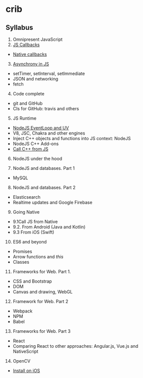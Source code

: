 # crib

## Syllabus
1. Omnipresent JavaScript
2. [JS Callbacks](https://github.com/olegkleiman/crib/blob/master/session2/readme.md)
  * [Native callbacks](https://github.com/olegkleiman/crib/blob/master/session2/nativeCallbacks/readme.md)
3. [Asynchrony in JS](https://github.com/olegkleiman/crib/blob/master/session3/readme.md)
  * setTimer, setInterval, setImmediate
  * JSON and networking
  * fetch
4. Code complete
  + git and GitHub
  + CIs for GitHub: travis and others
5. JS Runtime
  + [NodeJS EventLoop and UV](https://github.com/olegkleiman/crib/blob/master/session5/eventLoop/readme.md)
  + V8, JSC, Chakra and other engines
  + Inject C++ objects and functions into JS context: NodeJS
  + NodeJS C++ Add-ons
  + [Call C++ from JS](https://github.com/olegkleiman/crib/blob/master/session5/cpp/readme.md)
6. NodeJS under the hood

7. NodeJS and databases. Part 1
  + MySQL
8. NodeJS and databases. Part 2
  + Elasticsearch
  + Realtime updates and Google Firebase
9. Going Native
  + 9.1Call JS from Native
  + 9.2. From Android (Java and Kotlin)
  + 9.3 From iOS (Swift)
10. ES6 and beyond
  + Promises
  + Arrow functions and <i>this</i>
  + Classes
11. Frameworks for Web. Part 1.
  + CSS and Bootstrap
  + DOM
  + Canvas and drawing, WebGL
12. Framework for Web. Part 2
  + Webpack
  + NPM
  + Babel
13. Frameworks for Web. Part 3
  + React
  + Comparing React to other approaches: Angular.js, Vue.js and NativeScript
14. OpenCV
   * [Install on iOS](https://github.com/olegkleiman/crib/blob/master/session14/iOS/readme.md)
